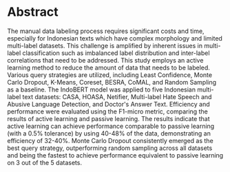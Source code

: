 # Abstract
The manual data labeling process requires significant costs and time, especially for Indonesian texts which have complex morphology and limited multi-label datasets. This challenge is amplified by inherent issues in multi-label classification such as imbalanced label distribution and inter-label correlations that need to be addressed. This study employs an active learning method to reduce the amount of data that needs to be labeled. Various query strategies are utilized, including Least Confidence, Monte Carlo Dropout, K-Means, Coreset, BESRA, CoMAL, and Random Sampling as a baseline. The IndoBERT model was applied to five Indonesian multi-label text datasets: CASA, HOASA, Netifier, Multi-label Hate Speech and Abusive Language Detection, and Doctor's Answer Text. Efficiency and performance were evaluated using the F1-micro metric, comparing the results of active learning and passive learning. The results indicate that active learning can achieve performance comparable to passive learning (with a 0.5% tolerance) by using 40-48% of the data, demonstrating an efficiency of 32-40%. Monte Carlo Dropout consistently emerged as the best query strategy, outperforming random sampling across all datasets and being the fastest to achieve performance equivalent to passive learning on 3 out of the 5 datasets.


